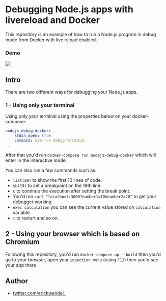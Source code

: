 # Debugging Node.js apps with livereload and Docker

This repository is an example of how to run a Node.js program in debug mode from Docker with live reload enabled.
### Demo

![](https://github.com/ErickWendel/livereload-nodejs-debug-docker/blob/master/example.gif?raw=true)

## Intro

There are two different ways for debugging your Node.js apps. 

### 1 -  Using only your terminal

Using only your terminal using the properties below on your docker-compose:

```yaml
nodejs-debug-docker:
    stdin_open: true
    command: npm run debug:terminal
...
```

After that you'd run `docker-compose run nodejs-debug-docker` which will enter in the interactive mode.

You can also run a few commands such as:

- `list(20)` to show the first 10 lines of code.
- `sb(19)` to set a breakpoint on the 19th line.
- `c` to continue the execution after setting the break point.
- You'd run `curl "localhost:3000?number1=10&number2=20"` to get your debugger working
- `exec calculation` you can see the current value stored on `calculation` variable
- `r` to restart and so on.

## 2 - Using your browser which is based on Chromium

Following this repository, you'd run `docker-compose up --build` then you'd go to your browser, open your `inpection menu` (using `F12`) then you'd see your app there


## Author

- [twitter.com/erickwendel_](https://twitter.com/erickwendel_)

